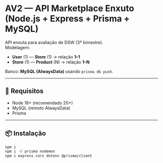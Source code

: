 # AV2 — API Marketplace Enxuto (Node.js + Express + Prisma + MySQL)

API enxuta para avaliação de DSW (3º bimestre).  
Modelagem:
- **User** (1) — **Store** (1)  → relação **1–1**
- **Store** (1) — **Product** (N) → relação **1–N**

Banco: **MySQL (AlwaysData)** usando `prisma db push`.

---

## 🔧 Requisitos
- Node 18+ (recomendado 20+)
- MySQL (remoto AlwaysData)
- Prisma

---

## 📦 Instalação
```bash
npm i
npm i -D prisma nodemon
npm i express cors dotenv @prisma/client
